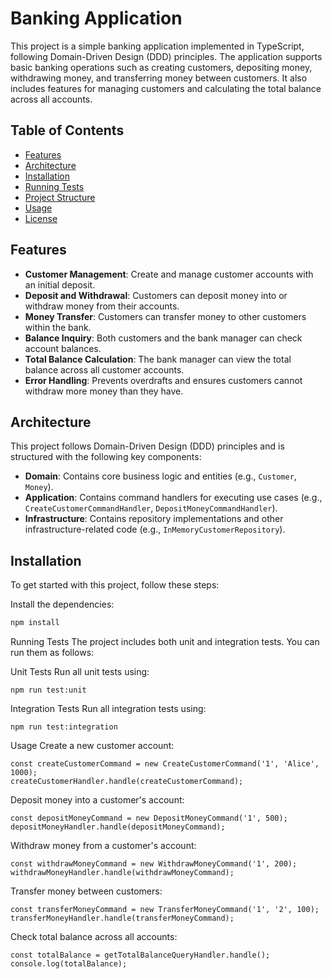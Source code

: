 # Banking Application

This project is a simple banking application implemented in TypeScript, following Domain-Driven Design (DDD) principles. The application supports basic banking operations such as creating customers, depositing money, withdrawing money, and transferring money between customers. It also includes features for managing customers and calculating the total balance across all accounts.

## Table of Contents

- [Features](#features)
- [Architecture](#architecture)
- [Installation](#installation)
- [Running Tests](#running-tests)
- [Project Structure](#project-structure)
- [Usage](#usage)
- [License](#license)

## Features

- **Customer Management**: Create and manage customer accounts with an initial deposit.
- **Deposit and Withdrawal**: Customers can deposit money into or withdraw money from their accounts.
- **Money Transfer**: Customers can transfer money to other customers within the bank.
- **Balance Inquiry**: Both customers and the bank manager can check account balances.
- **Total Balance Calculation**: The bank manager can view the total balance across all customer accounts.
- **Error Handling**: Prevents overdrafts and ensures customers cannot withdraw more money than they have.

## Architecture

This project follows Domain-Driven Design (DDD) principles and is structured with the following key components:

- **Domain**: Contains core business logic and entities (e.g., `Customer`, `Money`).
- **Application**: Contains command handlers for executing use cases (e.g., `CreateCustomerCommandHandler`, `DepositMoneyCommandHandler`).
- **Infrastructure**: Contains repository implementations and other infrastructure-related code (e.g., `InMemoryCustomerRepository`).

## Installation

To get started with this project, follow these steps:

Install the dependencies:

```bash
npm install
```

Running Tests
The project includes both unit and integration tests. You can run them as follows:

Unit Tests
Run all unit tests using:
```angular2html
npm run test:unit
```
Integration Tests
Run all integration tests using:
```angular2html
npm run test:integration
```

Usage
Create a new customer account:
```angular2html
const createCustomerCommand = new CreateCustomerCommand('1', 'Alice', 1000);
createCustomerHandler.handle(createCustomerCommand);
```
Deposit money into a customer's account:
```angular2html
const depositMoneyCommand = new DepositMoneyCommand('1', 500);
depositMoneyHandler.handle(depositMoneyCommand);
```

Withdraw money from a customer's account:
```angular2html
const withdrawMoneyCommand = new WithdrawMoneyCommand('1', 200);
withdrawMoneyHandler.handle(withdrawMoneyCommand);
```

Transfer money between customers:
```angular2html
const transferMoneyCommand = new TransferMoneyCommand('1', '2', 100);
transferMoneyHandler.handle(transferMoneyCommand);
```

Check total balance across all accounts:
```angular2html
const totalBalance = getTotalBalanceQueryHandler.handle();
console.log(totalBalance);
```


